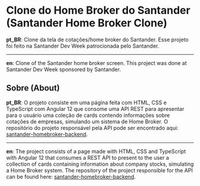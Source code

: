 # Clone do Home Broker do Santander (Santander Home Broker Clone)

**pt_BR**: Clone da tela de cotações/home broker do Santander. Esse projeto foi feito na Santander Dev Week patrocionada pelo Santander.

---

**en**: Clone of the Santander home broker screen. This project was done at Santander Dev Week sponsored by Santander.


## Sobre (About)

**pt_BR**: O projeto consiste em uma página feita com HTML, CSS e TypeScript com Angular 12 que consome uma API REST para apresentar para o usuário uma coleção de cards contendo informações sobre cotações de empresas, simulando um sistema de Home Broker. O repositório do projeto responsável pela API pode ser encontrado aqui: [santander-homebroker-backend](https://github.com/Yofiel/santander-homebroker-backend/).

---

**en**: The project consists of a page made with HTML, CSS and TypeScript with Angular 12 that consumes a REST API to present to the user a collection of cards containing information about company stocks, simulating a Home Broker system. The repository of the project responsible for the API can be found here: [santander-homebroker-backend](https://github.com/Yofiel/santander-homebroker-backend/).
